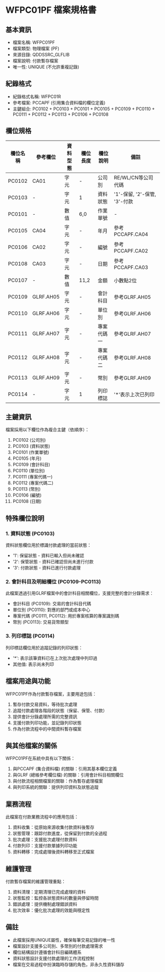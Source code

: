 # WFPC01PF 檔案規格書

## 基本資訊
- 檔案名稱: WFPC01PF
- 檔案類型: 物理檔案 (PF)
- 來源目錄: QDDSSRC_GLFLIB
- 檔案說明: 付款暫存檔案
- 唯一性: UNIQUE (不允許重複記錄)

## 紀錄格式
- 紀錄格式名稱: WFPC01R
- 參考檔案: PCCAPF (引用集合資料檔的欄位定義)
- 主鍵組合: PC0102 + PC0103 + PC0101 + PC0105 + PC0109 + PC0110 + PC0111 + PC0112 + PC0113 + PC0106 + PC0108

## 欄位規格
| 欄位名稱 | 參考欄位 | 資料型態 | 欄位長度 | 欄位說明 | 備註 |
|---------|---------|---------|---------|---------|------|
| PC0102 | CA01 | 字元 | - | 公司別 | RE/WL/CN等公司代碼 |
| PC0103 | - | 字元 | 1 | 資料狀態 | '1'-保留, '2'-保管, '3'-付款 |
| PC0101 | - | 數值 | 6,0 | 作業單號 | - |
| PC0105 | CA04 | 字元 | - | 年月 | 參考PCCAPF.CA04 |
| PC0106 | CA02 | 字元 | - | 編號 | 參考PCCAPF.CA02 |
| PC0108 | CA03 | 字元 | - | 日期 | 參考PCCAPF.CA03 |
| PC0107 | - | 數值 | 11,2 | 金額 | 小數點2位 |
| PC0109 | GLRF.AH05 | 字元 | - | 會計科目 | 參考GLRF.AH05 |
| PC0110 | GLRF.AH06 | 字元 | - | 單位別 | 參考GLRF.AH06 |
| PC0111 | GLRF.AH07 | 字元 | - | 專案代碼一 | 參考GLRF.AH07 |
| PC0112 | GLRF.AH08 | 字元 | - | 專案代碼二 | 參考GLRF.AH08 |
| PC0113 | GLRF.AH09 | 字元 | - | 幣別 | 參考GLRF.AH09 |
| PC0114 | - | 字元 | 1 | 列印標誌 | '*'表示上次已列印 |

## 主鍵資訊
檔案採用以下欄位作為複合主鍵（依順序）：
1. PC0102 (公司別)
2. PC0103 (資料狀態)
3. PC0101 (作業單號)
4. PC0105 (年月)
5. PC0109 (會計科目)
6. PC0110 (單位別)
7. PC0111 (專案代碼一)
8. PC0112 (專案代碼二)
9. PC0113 (幣別)
10. PC0106 (編號)
11. PC0108 (日期)

## 特殊欄位說明
### 1. 資料狀態 (PC0103)
資料狀態欄位用於標識付款處理的當前狀態：
- '1': 保留狀態 - 資料已輸入但尚未確認
- '2': 保管狀態 - 資料已確認但尚未進行付款
- '3': 付款狀態 - 資料已進行付款處理

### 2. 會計科目及明細欄位 (PC0109-PC0113)
此檔案透過引用GLRF檔案中的會計科目相關欄位，支援完整的會計分錄需求：
- 會計科目 (PC0109): 交易的會計科目代碼
- 單位別 (PC0110): 對應的部門或成本中心
- 專案代碼 (PC0111, PC0112): 用於專案核算的專案識別碼
- 幣別 (PC0113): 交易貨幣類型

### 3. 列印標誌 (PC0114)
列印標誌欄位用於追蹤記錄的列印狀態：
- '*': 表示該筆資料已在上次批次處理中列印過
- 其他值: 表示尚未列印

## 檔案用途與功能
WFPC01PF作為付款暫存檔案，主要用途包括：
1. 暫存付款交易資料，等待批次處理
2. 追蹤付款處理各階段的狀態（保留、保管、付款）
3. 提供會計分錄處理所需的完整資訊
4. 支援付款列印功能，並記錄列印狀態
5. 作為付款流程中的中間資料暫存檔案

## 與其他檔案的關係
WFPC01PF在系統中具有以下關係：
1. 與PCCAPF (集合資料檔) 的關聯：引用其基本欄位定義
2. 與GLRF (總帳參考欄位檔) 的關聯：引用會計科目相關欄位
3. 與付款流程相關檔案的關聯：作為暫存處理檔案
4. 與列印系統的關聯：提供列印資料及狀態追蹤

## 業務流程
此檔案在付款業務流程中的應用包括：
1. 資料收集：從原始來源收集付款資料後暫存
2. 狀態管理：跟踪付款進度，從保留到付款的全過程
3. 批次處理：支援批次處理付款資料
4. 付款列印：支援付款單據列印功能
5. 資料轉移：完成處理後資料轉移至正式檔案

## 維護管理
付款暫存檔案的維護管理重點：
1. 資料清理：定期清理已完成處理的資料
2. 狀態監控：監控各狀態資料的數量與停留時間
3. 錯誤處理：提供機制處理錯誤資料
4. 批次效率：優化批次處理的效能與穩定性

## 備註
- 此檔案採用UNIQUE屬性，確保每筆交易記錄的唯一性
- 檔案設計支援多公司別、多幣別的付款處理需求
- 欄位結構設計遵循會計科目編碼體系
- 資料狀態設計支援付款處理的工作流程控制
- 檔案在交易過程中扮演臨時存儲的角色，非永久性資料儲存 